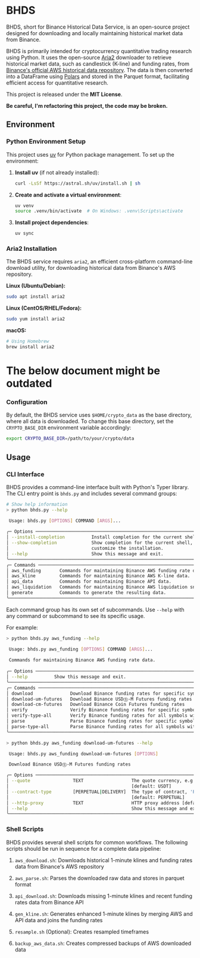 # BHDS

BHDS, short for Binance Historical Data Service, is an open-source project designed for downloading and locally maintaining historical market data from Binance. 

BHDS is primarily intended for cryptocurrency quantitative trading research using Python. It uses the open-source [Aria2](https://aria2.github.io/) downloader to retrieve historical market data, such as candlestick (K-line) and funding rates, from [Binance's official AWS historical data repository](https://data.binance.vision/). The data is then converted into a DataFrame using [Polars](https://pola.rs/) and stored in the Parquet format, facilitating efficient access for quantitative research.

This project is released under the **MIT License**.

**Be careful, I'm refactoring this project, the code may be broken.**

## Environment

### Python Environment Setup

This project uses [uv](https://docs.astral.sh/uv/) for Python package management. To set up the environment:

1. **Install uv** (if not already installed):
   ```bash
   curl -LsSf https://astral.sh/uv/install.sh | sh
   ```

2. **Create and activate a virtual environment**:
   ```bash
   uv venv
   source .venv/bin/activate  # On Windows: .venv\Scripts\activate
   ```

3. **Install project dependencies**:
   ```bash
   uv sync
   ```

### Aria2 Installation

The BHDS service requires `aria2`, an efficient cross-platform command-line download utility, for downloading historical data from Binance's AWS repository.

**Linux (Ubuntu/Debian):**
```bash
sudo apt install aria2
```

**Linux (CentOS/RHEL/Fedora):**
```bash
sudo yum install aria2
```

**macOS:**
```bash
# Using Homebrew
brew install aria2
```

# The below document might be outdated

### Configuration

By default, the BHDS service uses `$HOME/crypto_data` as the base directory, where all data is downloaded. To change this base directory, set the `CRYPTO_BASE_DIR` environment variable accordingly:

```bash
export CRYPTO_BASE_DIR=/path/to/your/crypto/data
```

## Usage

### CLI Interface

BHDS provides a command-line interface built with Python's Typer library. 
The CLI entry point is `bhds.py` and includes several command groups:

```bash
# Show help information
> python bhds.py --help

 Usage: bhds.py [OPTIONS] COMMAND [ARGS]...                                                
                                                                                           
╭─ Options ───────────────────────────────────────────────────────────────────────────────╮
│ --install-completion          Install completion for the current shell.                 │
│ --show-completion             Show completion for the current shell, to copy it or      │
│                               customize the installation.                               │
│ --help                        Show this message and exit.                               │
╰─────────────────────────────────────────────────────────────────────────────────────────╯
╭─ Commands ──────────────────────────────────────────────────────────────────────────────╮
│ aws_funding       Commands for maintaining Binance AWS funding rate data.               │
│ aws_kline         Commands for maintaining Binance AWS K-line data.                     │
│ api_data          Commands for maintaining Binance API data.                            │
│ aws_liquidation   Commands for maintaining Binance AWS liquidation snapshot data.       │
│ generate          Commands to generate the resulting data.                              │
╰─────────────────────────────────────────────────────────────────────────────────────────╯
```

Each command group has its own set of subcommands. 
Use `--help` with any command or subcommand to see its specific usage.

For example:

```bash
> python bhds.py aws_funding --help

 Usage: bhds.py aws_funding [OPTIONS] COMMAND [ARGS]...                                                        
                                                                                                               
 Commands for maintaining Binance AWS funding rate data.                                                       
                                                                                                               
╭─ Options ───────────────────────────────────────────────────────────────────────────────────────────────────╮
│ --help          Show this message and exit.                                                                 │
╰─────────────────────────────────────────────────────────────────────────────────────────────────────────────╯
╭─ Commands ──────────────────────────────────────────────────────────────────────────────────────────────────╮
│ download              Download Binance funding rates for specific symbols from AWS data center              │
│ download-um-futures   Download Binance USDⓈ-M Futures funding rates                                         │
│ download-cm-futures   Download Binance Coin Futures funding rates                                           │
│ verify                Verify Binance funding rates for specific symbols from AWS data center                │
│ verify-type-all       Verify Binance funding rates for all symbols with the given trade type                │
│ parse                 Parse Binance funding rates for specific symbols                 │
│ parse-type-all        Parse Binance funding rates for all symbols with the given trade type                 │
╰─────────────────────────────────────────────────────────────────────────────────────────────────────────────╯
```

```bash
> python bhds.py aws_funding download-um-futures --help

 Usage: bhds.py aws_funding download-um-futures [OPTIONS]

 Download Binance USDⓈ-M Futures funding rates

╭─ Options ───────────────────────────────────────────────────────────────────────────────────────────────────╮
│ --quote                TEXT                  The quote currency, e.g., 'USDT', 'USDC', 'BTC'.               │
│                                              [default: USDT]                                                │
│ --contract-type        [PERPETUAL|DELIVERY]  The type of contract, 'PERPETUAL' or 'DELIVERY'.               │
│                                              [default: PERPETUAL]                                           │
│ --http-proxy           TEXT                  HTTP proxy address [default: None]                             │
│ --help                                       Show this message and exit.                                    │
╰─────────────────────────────────────────────────────────────────────────────────────────────────────────────╯
```

### Shell Scripts

BHDS provides several shell scripts for common workflows.
The following scripts should be run in sequence for a complete data pipeline:

1. `aws_download.sh`: Downloads historical 1-minute klines and funding rates data from Binance's AWS repository

2. `aws_parse.sh`: Parses the downloaded raw data and stores in parquet format

3. `api_download.sh`: Downloads missing 1-minute klines and recent funding rates data from Binance API

4. `gen_kline.sh`: Generates enhanced 1-minute klines by merging AWS and API data and joins the funding rates

5. `resample.sh` (Optional): Creates resampled timeframes

6. `backup_aws_data.sh`: Creates compressed backups of AWS downloaded data
